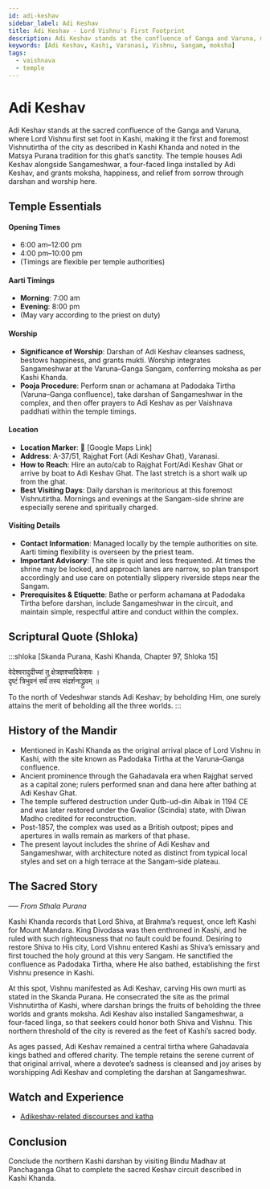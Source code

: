 ```yaml
---
id: adi-keshav
sidebar_label: Adi Keshav
title: Adi Keshav - Lord Vishnu's First Footprint
description: Adi Keshav stands at the confluence of Ganga and Varuna, marking Lord Vishnu's first arrival in Kashi, and granting moksha, happiness, and relief from sorrow.
keywords: [Adi Keshav, Kashi, Varanasi, Vishnu, Sangam, moksha]
tags:
  - vaishnava
  - temple
---
```


# Adi Keshav

Adi Keshav stands at the sacred confluence of the Ganga and Varuna, where Lord Vishnu first set foot in Kashi, making it the first and foremost Vishnutirtha of the city as described in Kashi Khanda and noted in the Matsya Purana tradition for this ghat’s sanctity. The temple houses Adi Keshav alongside Sangameshwar, a four-faced linga installed by Adi Keshav, and grants moksha, happiness, and relief from sorrow through darshan and worship here.

## Temple Essentials

#### Opening Times

- 6:00 am–12:00 pm
- 4:00 pm–10:00 pm
- (Timings are flexible per temple authorities)

#### Aarti Timings

- **Morning**: 7:00 am
- **Evening**: 8:00 pm
- (May vary according to the priest on duty)

#### Worship

- **Significance of Worship**: Darshan of Adi Keshav cleanses sadness, bestows happiness, and grants mukti. Worship integrates Sangameshwar at the Varuna–Ganga Sangam, conferring moksha as per Kashi Khanda.
- **Pooja Procedure**: Perform snan or achamana at Padodaka Tirtha (Varuna–Ganga confluence), take darshan of Sangameshwar in the complex, and then offer prayers to Adi Keshav as per Vaishnava paddhati within the temple timings.

#### Location

- **Location Marker**: 📍 [Google Maps Link]
- **Address**: A-37/51, Rajghat Fort (Adi Keshav Ghat), Varanasi.
- **How to Reach**: Hire an auto/cab to Rajghat Fort/Adi Keshav Ghat or arrive by boat to Adi Keshav Ghat. The last stretch is a short walk up from the ghat.
- **Best Visiting Days**: Daily darshan is meritorious at this foremost Vishnutirtha. Mornings and evenings at the Sangam-side shrine are especially serene and spiritually charged.

#### Visiting Details

- **Contact Information**: Managed locally by the temple authorities on site. Aarti timing flexibility is overseen by the priest team.
- **Important Advisory**: The site is quiet and less frequented. At times the shrine may be locked, and approach lanes are narrow, so plan transport accordingly and use care on potentially slippery riverside steps near the Sangam.
- **Prerequisites & Etiquette**: Bathe or perform achamana at Padodaka Tirtha before darshan, include Sangameshwar in the circuit, and maintain simple, respectful attire and conduct within the complex.

## Scriptural Quote (Shloka)

:::shloka [Skanda Purana, Kashi Khanda, Chapter 97, Shloka 15]

वेदेश्वरादुदीच्यां तु क्षेत्रज्ञश्चादिकेशवः । <br/>
दृष्टं त्रिभुवनं सर्वं तस्य संदर्शनाद्ध्रुवम् ॥

To the north of Vedeshwar stands Adi Keshav; by beholding Him, one surely attains the merit of beholding all the three worlds.
:::


## History of the Mandir

- Mentioned in Kashi Khanda as the original arrival place of Lord Vishnu in Kashi, with the site known as Padodaka Tirtha at the Varuna–Ganga confluence.
- Ancient prominence through the Gahadavala era when Rajghat served as a capital zone; rulers performed snan and dana here after bathing at Adi Keshav Ghat.
- The temple suffered destruction under Qutb-ud-din Aibak in 1194 CE and was later restored under the Gwalior (Scindia) state, with Diwan Madho credited for reconstruction.
- Post-1857, the complex was used as a British outpost; pipes and apertures in walls remain as markers of that phase.
- The present layout includes the shrine of Adi Keshav and Sangameshwar, with architecture noted as distinct from typical local styles and set on a high terrace at the Sangam-side plateau.

## The Sacred Story

_── From Sthala Purana_

Kashi Khanda records that Lord Shiva, at Brahma’s request, once left Kashi for Mount Mandara. King Divodasa was then enthroned in Kashi, and he ruled with such righteousness that no fault could be found. Desiring to restore Shiva to His city, Lord Vishnu entered Kashi as Shiva’s emissary and first touched the holy ground at this very Sangam. He sanctified the confluence as Padodaka Tirtha, where He also bathed, establishing the first Vishnu presence in Kashi.

At this spot, Vishnu manifested as Adi Keshav, carving His own murti as stated in the Skanda Purana. He consecrated the site as the primal Vishnutirtha of Kashi, where darshan brings the fruits of beholding the three worlds and grants moksha. Adi Keshav also installed Sangameshwar, a four-faced linga, so that seekers could honor both Shiva and Vishnu. This northern threshold of the city is revered as the feet of Kashi’s sacred body.

As ages passed, Adi Keshav remained a central tirtha where Gahadavala kings bathed and offered charity. The temple retains the serene current of that original arrival, where a devotee’s sadness is cleansed and joy arises by worshipping Adi Keshav and completing the darshan at Sangameshwar.

## Watch and Experience

- [Adikeshav-related discourses and katha](https://www.youtube.com/playlist?list=PLhtmKWc6vRTC69CWNZyzLfDawP7A1IhYW)

## Conclusion

Conclude the northern Kashi darshan by visiting Bindu Madhav at Panchaganga Ghat to complete the sacred Keshav circuit described in Kashi Khanda.
